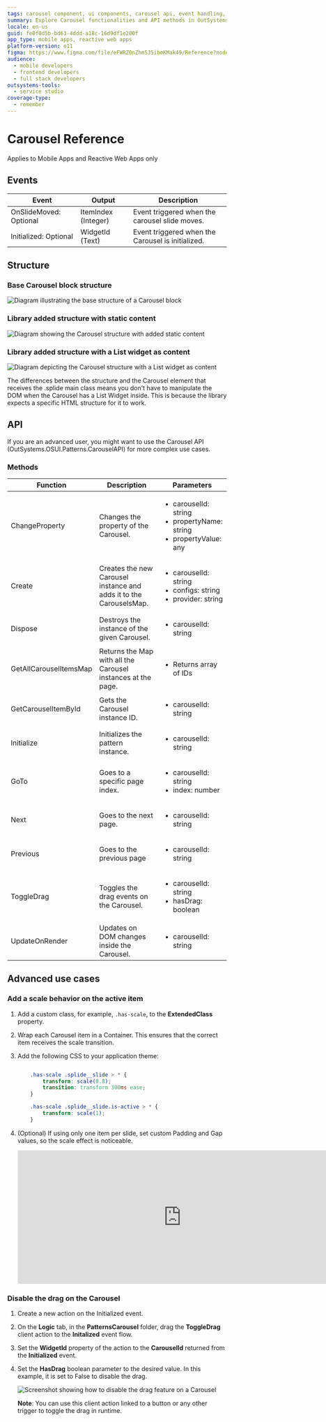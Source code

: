 ```yaml
---
tags: carousel component, ui components, carousel api, event handling, dom manipulation
summary: Explore Carousel functionalities and API methods in OutSystems 11 (O11) for advanced customization and event handling.
locale: en-us
guid: fe0f0d5b-bd63-4ddd-a18c-16d9df1e200f
app_type: mobile apps, reactive web apps
platform-version: o11
figma: https://www.figma.com/file/eFWRZ0nZhm5J5ibmKMak49/Reference?node-id=612:394
audience:
  - mobile developers
  - frontend developers
  - full stack developers
outsystems-tools:
  - service studio
coverage-type:
  - remember
---
```


# Carousel Reference

<div class="info" markdown="1">

Applies to Mobile Apps and Reactive Web Apps only

</div>

## Events

|Event|Output|Description|
|---|---|---|  
|OnSlideMoved: Optional|ItemIndex (Integer)|Event triggered when the carousel slide moves.| 
|Initialized: Optional|WidgetId (Text)|Event triggered when the Carousel is initialized.| 

## Structure

### Base Carousel block structure

![Diagram illustrating the base structure of a Carousel block](images/carousel-structure-diag.png "Base Carousel Block Structure Diagram")

### Library added structure with static content

![Diagram showing the Carousel structure with added static content](images/carousel-structure-static-diag.png "Carousel Structure with Static Content Diagram")

### Library added structure with a List widget as content

![Diagram depicting the Carousel structure with a List widget as content](images/carousel-structure-list-diag.png "Carousel Structure with List Widget Diagram")

<div class="info" markdown="1">

The differences between the structure and the Carousel element that receives the .splide main class means you don't have to manipulate the DOM when the Carousel has a List Widget inside. This is because the library expects a specific HTML structure for it to work.

</div>

## API
If you are an advanced user, you might want to use the Carousel API (OutSystems.OSUI.Patterns.CarouselAPI) for more complex use cases.

### Methods

|Function|Description|Parameters|
|---|---|---| 
|ChangeProperty|Changes the property of the Carousel.|<ul><li>carouselId: string</li><li>propertyName: string</li><li>propertyValue: any</li></ul>| 
|Create|Creates the new Carousel instance and adds it to the CarouselsMap.|<ul><li>carouselId: string</li><li>configs: string</li><li>provider: string</li></ul>| 
|Dispose|Destroys the instance of the given Carousel.|<ul><li>carouselId: string</li></ul>| 
|GetAllCarouselItemsMap|Returns the Map with all the Carousel instances at the page.|<ul><li>Returns array of IDs</li></ul>| 
|GetCarouselItemById|Gets the Carousel instance ID.|<ul><li>carouselId: string</li></ul>| 
|Initialize|Initializes the pattern instance.|<ul><li>carouselId: string</li></ul>| 
|GoTo|Goes to a specific page index.|<ul><li>carouselId: string</li><li>index: number</li></ul>| 
|Next|Goes to the next page.|<ul><li>carouselId: string</li></ul>| 
|Previous|Goes to the previous page|<ul><li>carouselId: string</li></ul>| 
|ToggleDrag|Toggles the drag events on the Carousel.|<ul><li>carouselId: string</li><li>hasDrag: boolean</li></ul>| 
|UpdateOnRender|Updates on DOM changes inside the Carousel.|<ul><li>carouselId: string</li></ul>|   

## Advanced use cases

### Add a scale behavior on the active item

1. Add a custom class, for example, ``.has-scale``, to the **ExtendedClass** property.

1. Wrap each Carousel item in a Container. This ensures that the correct item receives the scale transition.

1. Add the following CSS to your application theme:

    ```css

        .has-scale .splide__slide > * {
            transform: scale(0.8);
            transition: transform 300ms ease;
        }

        .has-scale .splide__slide.is-active > * {
            transform: scale(1);
        }

    ```

1. (Optional) If using only one item per slide, set custom Padding and Gap values, so the scale effect is noticeable.

    <iframe src="https://player.vimeo.com/video/998119166" width="750" height="306" frameborder="0" allow="autoplay; fullscreen" allowfullscreen="">Video demonstrating the scale effect on the active item in a Carousel.</iframe>

### Disable the drag on the Carousel

1. Create a new action on the Initialized event.
1. On the **Logic** tab, in the **PatternsCarousel** folder, drag the **ToggleDrag** client action to the **Initalized** event flow.
1. Set the **WidgetId** property of the action to the **CarouselId** returned from the **Initialized** event.
1. Set the **HasDrag** boolean parameter to the desired value. In this example, it is set to False to disable the drag.

    ![Screenshot showing how to disable the drag feature on a Carousel](images/carousel-disabledrag-ss.png "Carousel Disable Drag Screenshot")

    **Note**: You can use this client action linked to a button or any other trigger to toggle the drag in runtime.
